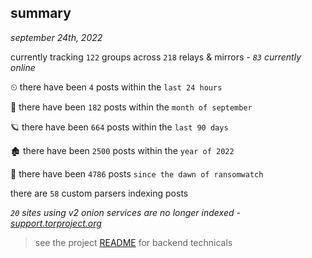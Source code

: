 
## summary
_september 24th, 2022_

currently tracking `122` groups across `218` relays & mirrors - _`83` currently online_

⏲ there have been `4` posts within the `last 24 hours`

🦈 there have been `182` posts within the `month of september`

🪐 there have been `664` posts within the `last 90 days`

🏚 there have been `2500` posts within the `year of 2022`

🦕 there have been `4786` posts `since the dawn of ransomwatch`

there are `58` custom parsers indexing posts

_`20` sites using v2 onion services are no longer indexed - [support.torproject.org](https://support.torproject.org/onionservices/v2-deprecation/)_

> see the project [README](https://github.com/joshhighet/ransomwatch#ransomwatch--) for backend technicals
